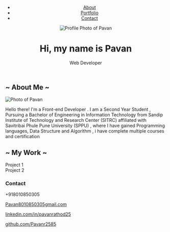 
<!-- <!DOCTYPE html> -->
<html lang="en">
<head>
    <meta charset="UTF-8">
    <meta name="viewport" content="width=device-width, initial-scale=1.0">
    <title>Pavan Rathod | Web Developer</title>
    <link rel="stylesheet" href="stylesheet.css">
</head>
<body>
    <header class="header-background">
        <nav>
            <ul>
                <li><a href="#about">About</a></li>
                <li><a href="#portfolio">Portfolio</a></li>
                <li><a href="#contact">Contact</a></li>
            </ul>
        </nav>
        <div class="header-content">
            <img src="https://t3.ftcdn.net/jpg/07/13/35/82/360_F_713358254_pM12hayFvGkMbXwU1wERawwC2Tu3Mfpy.jpg" alt="Profile Photo of Pavan">
            <h1>Hi, my name is Pavan</h1>
            <p>Web Developer</p>
        </div>
    </header>
    <main>
        <section id="about">
            <h2>~ About Me ~</h2>
           <img src="C:\Users\pavan\OneDrive\Desktop\portfolio\WhatsApp Image 2024-05-05 at 13.40.26_2914b581.jpg" alt=" Photo of Pavan">
            <p>Hello there! I'm a Front-end Developer . I am a Second Year Student , Pursuing a Bachelor of Engineering in Information Technology from Sandip Institute of Technology and Research Center (SITRC) affiliated with Savitribai Phule Pune University (SPPU) , where I have gained Programming languages, Data Structure and Algorithm , i have complete multiple courses and certification
            </section>
        <section id="portfolio">
            <h2>~ My Work ~</h2>
            <div class="project" id="project1">Project 1</div>
            <div class="project" id="project2">Project 2</div>      
        </section>
      <!-- Eight Section: Contact -->
    <section id="contact" class="section scrollspy full-height">
        <h3 class="page-title white-text teal">Contact</h3>
        <div class="container">
          <p>
            <a aria-label="Call Pavan" data-position="top" data-tooltip="Call Pavan"
              class="btn-floating btn-large waves-effect waves-light blue-grey tooltipped"><i class="fa fa-phone"></i><a
                aria-label="Call Pavan">+918010850305</a></a>
          </p>
          <p>
            <a aria-label="Email Pavan" href="mailto:pavan8010850305@gmail.com" target="_blank" data-position="top"
              data-tooltip="Email Pavan" class="btn-floating btn-large waves-effect waves-light blue-grey tooltipped"><i
                class="fa fa-envelope"></i><a aria-label="Email Pavan" href="mailto:pavan8010850305@gmail.com"
                class="hoverline">Pavan8010850305gmail.com</a></a>
          </p>
          <p>
            <a aria-label="View Pavan on LinkedIn" href="www.linkedin.com/in/pavanrathod25" target="_blank"
              data-position="top" data-tooltip="View Pavan on LinkedIn"
              class="btn-floating btn-large waves-effect waves-light blue-grey tooltipped"><i
                class="fa fa-linkedin"></i><a aria-label="Pratik on LinkedIn" href="www.linkedin.com/in/pavanrathod25"
                class="hoverline" target="_blank">linkedin.com/in/pavanrathod25</a></a>
          </p>
          <p>
            <a aria-label="View Pavan on GitHub" href="https://github.com/Pavanr2585" target="_blank"
              data-position="top" data-tooltip="View Pavan on GitHub"
              class="btn-floating btn-large waves-effect waves-light blue-grey tooltipped"><i class="fa fa-github"></i><a
                aria-label="Pavan on Github" href="https://github.com/Pavanr2585" class="hoverline"
                target="_blank">github.com/Pavanr2585</a></a>
          </p>


